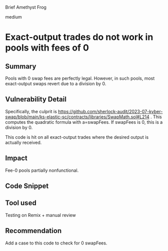 Brief Amethyst Frog

medium

# Exact-output trades do not work in pools with fees of 0
## Summary

Pools with 0 swap fees are perfectly legal. However, in such pools, most exact-output swaps revert due to a division by 0.

## Vulnerability Detail

Specifically, the culprit is https://github.com/sherlock-audit/2023-07-kyber-swap/blob/main/ks-elastic-sc/contracts/libraries/SwapMath.sol#L214 . This computes the quadratic formula with a=swapFees. If swapFees is 0, this is a division by 0. 

This code is hit on all exact-output trades where the desired output is actually received.

## Impact

Fee-0 pools partially nonfunctional.

## Code Snippet

## Tool used

Testing on Remix + manual review

## Recommendation

Add a case to this code to check for 0 swapFees.